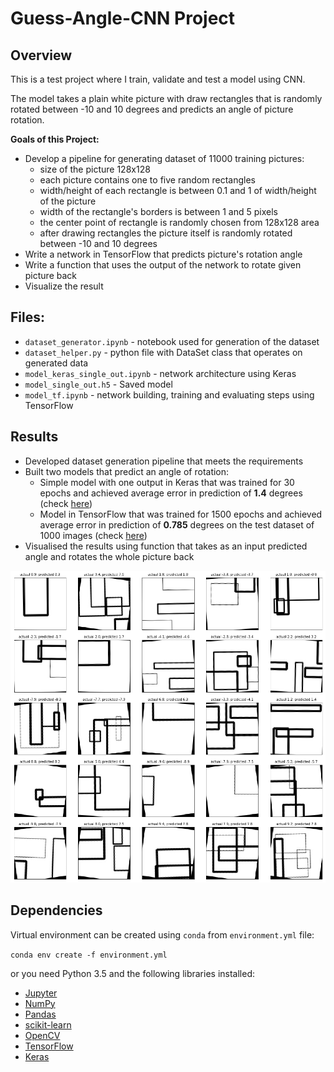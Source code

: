 # Guess-Angle-CNN Project

## Overview

This is a test project where I train, validate and test a model using CNN. 

The model takes a plain white picture with draw rectangles that is randomly rotated between -10 and 10 degrees and predicts an angle of picture rotation.

**Goals of this Project:**

* Develop a pipeline for generating dataset of 11000 training pictures:
  * size of the picture 128x128
  * each picture contains one to five random rectangles
  * width/height of each rectangle is between 0.1 and 1 of width/height of the picture
  * width of the rectangle's borders is between 1 and 5 pixels
  * the center point of rectangle is randomly chosen from 128x128 area
  * after drawing rectangles the picture itself is randomly rotated between -10 and 10 degrees
* Write a network in TensorFlow that predicts picture's rotation angle
* Write a function that uses the output of the network to rotate given picture back
* Visualize the result

## Files:
* `dataset_generator.ipynb` - notebook used for generation of the dataset
* `dataset_helper.py` - python file with DataSet class that operates on generated data
* `model_keras_single_out.ipynb` - network architecture using Keras
* `model_single_out.h5` - Saved model
* `model_tf.ipynb` - network building, training and evaluating steps using TensorFlow

## Results
* Developed dataset generation pipeline that meets the requirements
* Built two models that predict an angle of rotation:
  * Simple model with one output in Keras that was trained for 30 epochs and achieved average error in prediction of **1.4** degrees (check [here](https://github.com/feklistoff/Guess-Angle-CNN-Project/blob/master/model_keras_single_out.ipynb))
  * Model in TensorFlow that was trained for 1500 epochs and achieved average error in prediction of **0.785** degrees on the test dataset of 1000 images (check [here](https://github.com/feklistoff/Guess-Angle-CNN-Project/blob/master/model_tf.ipynb))
* Visualised the results using function that takes as an input predicted angle and rotates the whole picture back

<img src="result.png" width="900px">

## Dependencies
Virtual environment can be created using `conda` from `environment.yml` file:

`conda env create -f environment.yml`

or you need Python 3.5 and the following libraries installed:

* [Jupyter](http://jupyter.org/)
* [NumPy](http://www.numpy.org/)
* [Pandas](http://pandas.pydata.org/)
* [scikit-learn](http://scikit-learn.org/)
* [OpenCV](http://opencv.org/)
* [TensorFlow](http://tensorflow.org)
* [Keras](https://keras.io/)
